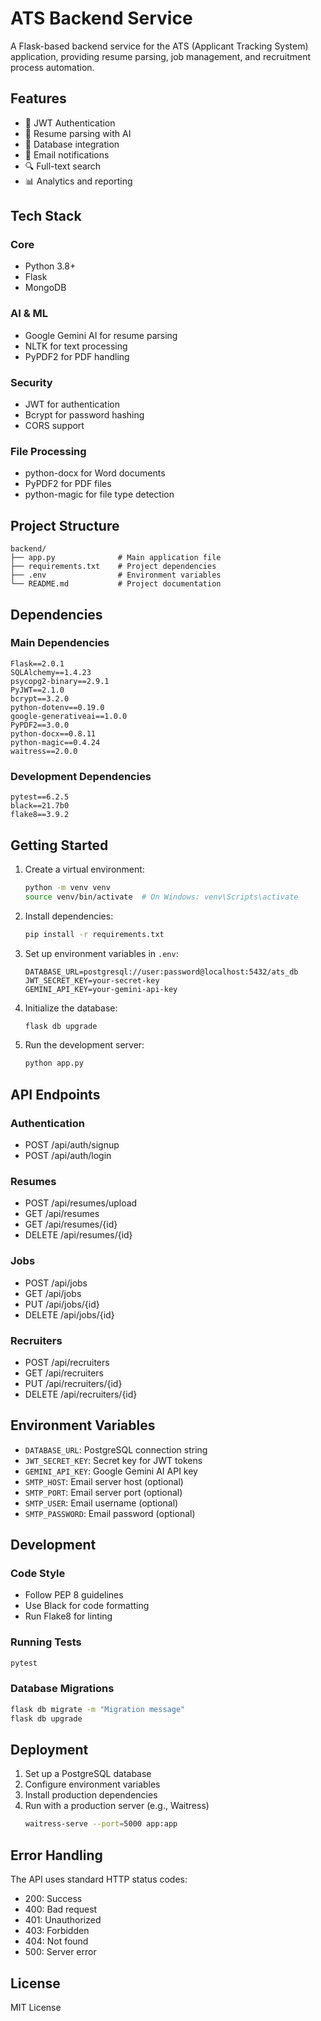 # ATS Backend Service

A Flask-based backend service for the ATS (Applicant Tracking System) application, providing resume parsing, job management, and recruitment process automation.

## Features

- 🔐 JWT Authentication
- 📄 Resume parsing with AI
- 💾 Database integration
- 📧 Email notifications
- 🔍 Full-text search
- 📊 Analytics and reporting

## Tech Stack

### Core
- Python 3.8+
- Flask
- MongoDB

### AI & ML
- Google Gemini AI for resume parsing
- NLTK for text processing
- PyPDF2 for PDF handling

### Security
- JWT for authentication
- Bcrypt for password hashing
- CORS support

### File Processing
- python-docx for Word documents
- PyPDF2 for PDF files
- python-magic for file type detection

## Project Structure

```
backend/
├── app.py              # Main application file
├── requirements.txt    # Project dependencies
├── .env                # Environment variables
└── README.md           # Project documentation
```

## Dependencies

### Main Dependencies
```
Flask==2.0.1
SQLAlchemy==1.4.23
psycopg2-binary==2.9.1
PyJWT==2.1.0
bcrypt==3.2.0
python-dotenv==0.19.0
google-generativeai==1.0.0
PyPDF2==3.0.0
python-docx==0.8.11
python-magic==0.4.24
waitress==2.0.0
```

### Development Dependencies
```
pytest==6.2.5
black==21.7b0
flake8==3.9.2
```

## Getting Started

1. Create a virtual environment:
   ```bash
   python -m venv venv
   source venv/bin/activate  # On Windows: venv\Scripts\activate
   ```

2. Install dependencies:
   ```bash
   pip install -r requirements.txt
   ```

3. Set up environment variables in `.env`:
   ```
   DATABASE_URL=postgresql://user:password@localhost:5432/ats_db
   JWT_SECRET_KEY=your-secret-key
   GEMINI_API_KEY=your-gemini-api-key
   ```

4. Initialize the database:
   ```bash
   flask db upgrade
   ```

5. Run the development server:
   ```bash
   python app.py
   ```

## API Endpoints

### Authentication
- POST /api/auth/signup
- POST /api/auth/login

### Resumes
- POST /api/resumes/upload
- GET /api/resumes
- GET /api/resumes/{id}
- DELETE /api/resumes/{id}

### Jobs
- POST /api/jobs
- GET /api/jobs
- PUT /api/jobs/{id}
- DELETE /api/jobs/{id}

### Recruiters
- POST /api/recruiters
- GET /api/recruiters
- PUT /api/recruiters/{id}
- DELETE /api/recruiters/{id}

## Environment Variables

- `DATABASE_URL`: PostgreSQL connection string
- `JWT_SECRET_KEY`: Secret key for JWT tokens
- `GEMINI_API_KEY`: Google Gemini AI API key
- `SMTP_HOST`: Email server host (optional)
- `SMTP_PORT`: Email server port (optional)
- `SMTP_USER`: Email username (optional)
- `SMTP_PASSWORD`: Email password (optional)

## Development

### Code Style
- Follow PEP 8 guidelines
- Use Black for code formatting
- Run Flake8 for linting

### Running Tests
```bash
pytest
```

### Database Migrations
```bash
flask db migrate -m "Migration message"
flask db upgrade
```

## Deployment

1. Set up a PostgreSQL database
2. Configure environment variables
3. Install production dependencies
4. Run with a production server (e.g., Waitress)
   ```bash
   waitress-serve --port=5000 app:app
   ```

## Error Handling

The API uses standard HTTP status codes:
- 200: Success
- 400: Bad request
- 401: Unauthorized
- 403: Forbidden
- 404: Not found
- 500: Server error

## License

MIT License
